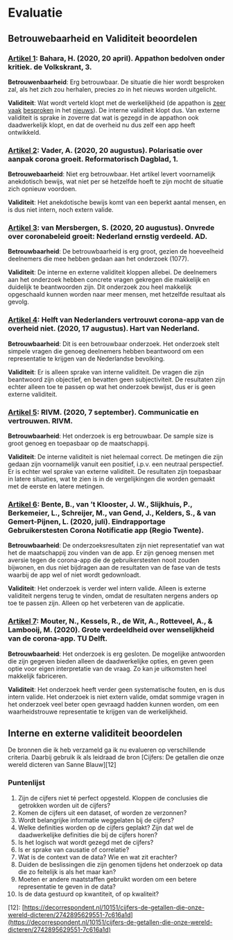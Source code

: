 # Evaluatie

## Betrouwebaarheid en Validiteit beoordelen

### [Artikel 1](https://advance-lexis-com.rps.hva.nl:2443/r/documentprovider/x5hvk/attachment/data?attachmentid=V1,215,27667,003NLV1QU20200421VKN0100,1&attachmenttype=PDF&attachmentname=pagina%203&origination=&sequencenumber=&ishotdoc=false&docTitle=&pdmfid=1516831&#page=): Bahara, H. \(2020, 20 april\). Appathon bedolven onder kritiek. de Volkskrant, 3.

**Betrouwenbaarheid**: Erg betrouwbaar. De situatie die hier wordt besproken zal, als het zich zou herhalen, precies zo in het nieuws worden uitgelicht.

**Validiteit**: Wat wordt verteld klopt met de werkelijkheid \(de appathon is [zeer](https://www.nrc.nl/nieuws/2020/04/19/ministerie-kleunt-mis-met-appathon-a3997235) [vaak](https://www.smarthealth.nl/2020/04/17/meningen-verdeeld-over-corona-tracker-app-appathon-als-oplossing/) [besproken](https://www.icthealth.nl/nieuws/vws-erkent-dat-corona-apps-uit-appathon-niet-voldoen/) in het [nieuws](https://nos.nl/artikel/2330845-experts-uiten-kritiek-op-procedure-voor-corona-apps.html)\). De interne validiteit klopt dus. Van externe validiteit is sprake in zoverre dat wat is gezegd in de appathon ook daadwerkelijk klopt, en dat de overheid nu dus zelf een app heeft ontwikkeld.

### [Artikel 2](https://advance-lexis-com.rps.hva.nl:2443/r/documentprovider/x5hvk/attachment/data?attachmentid=V1,215,37763,20200820001DKRMAINVPG,1&attachmenttype=PDF&attachmentname=Link%20naar%20PDF&origination=&sequencenumber=&ishotdoc=false&docTitle=&pdmfid=1516831&#page=): Vader, A. \(2020, 20 augustus\). Polarisatie over aanpak corona groeit. Reformatorisch Dagblad, 1.

**Betrouwebaarheid**: Niet erg betrouwbaar. Het artikel levert voornamelijk anekdotisch bewijs, wat niet per sé hetzelfde hoeft te zijn mocht de situatie zich opnieuw voordoen.

**Validiteit**: Het anekdotische bewijs komt van een beperkt aantal mensen, en is dus niet intern, noch extern valide.

### [Artikel 3](https://www.ad.nl/binnenland/onvrede-over-coronabeleid-groeit-nederland-ernstig-verdeeld~a84342bb): van Mersbergen, S. \(2020, 20 augustus\). Onvrede over coronabeleid groeit: Nederland ernstig verdeeld. AD.

**Betrouwbaarheid**: De betrouwbaarheid is erg groot, gezien de hoeveelheid deelnemers die mee hebben gedaan aan het onderzoek \(1077\).

**Validiteit**: De interne en externe validiteit kloppen allebei. De deelnemers aan het onderzoek hebben concrete vragen gekregen die makkelijk en duidelijk te beantwoorden zijn. Dit onderzoek zou heel makkelijk opgeschaald kunnen worden naar meer mensen, met hetzelfde resultaat als gevolg.

### [Artikel 4](https://www.hartvannederland.nl/nieuws/2020/wat-vindt-nederland-vertrouwen-corona-app/): Helft van Nederlanders vertrouwt corona-app van de overheid niet. \(2020, 17 augustus\). Hart van Nederland.

**Betrouwbaarheid**: Dit is een betrouwbaar onderzoek. Het onderzoek stelt simpele vragen die genoeg deelnemers hebben beantwoord om een representatie te krijgen van de Nederlandse bevolking.

**Validiteit**: Er is alleen sprake van interne validiteit. De vragen die zijn beantwoord zijn objectief, en bevatten geen subjectiviteit. De resultaten zijn echter alleen toe te passen op wat het onderzoek bewijst, dus er is geen externe validiteit.

### [Artikel 5](https://www.rivm.nl/gedragsonderzoek/maatregelen-welbevinden/communicatie-en-vertrouwen): RIVM. \(2020, 7 september\). Communicatie en vertrouwen. RIVM.

**Betrouwbaarheid**: Het onderzoek is erg betrouwbaar. De sample size is groot genoeg en toepasbaar op de maatschappij.

**Validiteit**: De interne validiteit is niet helemaal correct. De metingen die zijn gedaan zijn voornamelijk vanuit een positief, i.p.v. een neutraal perspectief. Er is echter wel sprake van externe validiteit. De resultaten zijn toepasbaar in latere situaties, wat te zien is in de vergelijkingen die worden gemaakt met de eerste en latere metingen.

### [Artikel 6](https://ris.utwente.nl/ws/portalfiles/portal/219247645/Eindrapportage_gebruikerstesten_van_de_coronavirus_notificatie_app.pdf): Bente, B., van ’t Klooster, J. W., Slijkhuis, P., Berkemeier, L., Schreijer, M., van Gend, J., Kelders, S., & van Gemert-Pijnen, L. \(2020, juli\). Eindrapportage Gebruikerstesten Corona Notificatie app \(Regio Twente\).

**Betrouwbaarheid**: De onderzoeksresultaten zijn niet representatief van wat het de maatschappij zou vinden van de app. Er zijn genoeg mensen met aversie tegen de corona-app die de gebruikerstesten nooit zouden bijwonen, en dus niet bijdragen aan de resultaten van de fase van de tests waarbij de app wel of niet wordt gedownloadt.

**Validiteit**: Het onderzoek is verder wel intern valide. Alleen is externe validiteit nergens terug te vinden, omdat de resultaten nergens anders op toe te passen zijn. Alleen op het verbeteren van de applicatie.

### [Artikel 7](https://repository.tudelft.nl/islandora/object/uuid:1a0fe1b2-954f-4a2c-8a69-5c87e9f7e6ed?collection=research): Mouter, N., Kessels, R., de Wit, A., Rotteveel, A., & Lambooij, M. \(2020\). Grote verdeeldheid over wenselijkheid van de corona-app. TU Delft.

**Betrouwbaarheid**: Het onderzoek is erg gesloten. De mogelijke antwoorden die zijn gegeven bieden alleen de daadwerkelijke opties, en geven geen optie voor eigen interpretatie van de vraag. Zo kan je uitkomsten heel makkelijk fabriceren.

**Validiteit**: Het onderzoek heeft verder geen systematische fouten, en is dus intern valide. Het onderzoek is niet extern valide, omdat sommige vragen in het onderzoek veel beter open gevraagd hadden kunnen worden, om een waarheidstrouwe representatie te krijgen van de werkelijkheid.

## Interne en externe validiteit beoordelen

De bronnen die ik heb verzameld ga ik nu evalueren op verschillende criteria. Daarbij gebruik ik als leidraad de bron \[Cijfers: De getallen die onze wereld dicteren van Sanne Blauw\]\[12\]

### Puntenlijst

1. Zijn de cijfers niet té perfect opgesteld. Kloppen de conclusies die getrokken worden uit de cijfers?
2. Komen de cijfers uit een dataset, of worden ze verzonnen?
3. Wordt belangrijke informatie weggelaten bij de cijfers?
4. Welke definities worden op de cijfers geplakt? Zijn dat wel de daadwerkelijke definities die bij de cijfers horen?
5. Is het logisch wat wordt gezegd met de cijfers?
6. Is er sprake van causatie of correlatie?
7. Wat is de context van de data? Wie en wat zit erachter?
8. Duiden de beslissingen die zijn genomen tijdens het onderzoek op data die zo feitelijk is als het maar kan?
9. Moeten er andere maatstaffen gebruikt worden om een betere representatie te geven in de data?
10. Is de data gestuurd op kwantiteit, of op kwaliteit?

\[12\]: [https://decorrespondent.nl/10151/cijfers-de-getallen-die-onze-wereld-dicteren/2742895629551-7c616a1d](https://decorrespondent.nl/10151/cijfers-de-getallen-die-onze-wereld-dicteren/2742895629551-7c616a1d)


